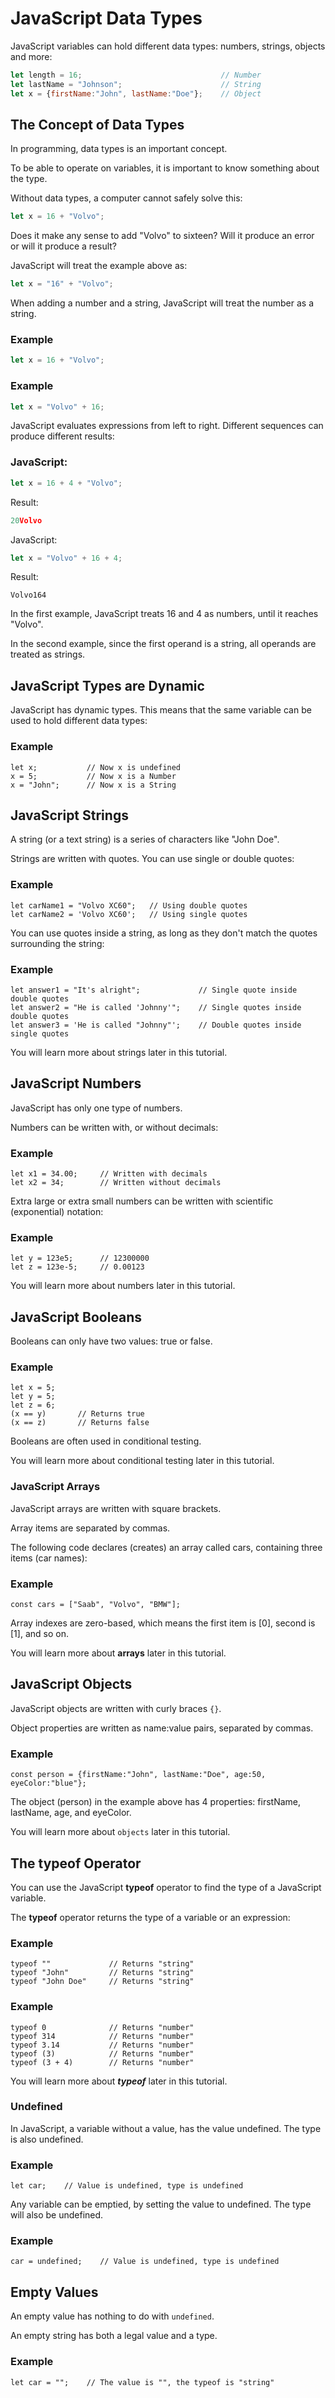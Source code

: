 # JavaScript Data Types

JavaScript variables can hold different data types: numbers, strings, objects and more:

```javascript
let length = 16;                               // Number
let lastName = "Johnson";                      // String
let x = {firstName:"John", lastName:"Doe"};    // Object
```


## The Concept of Data Types
In programming, data types is an important concept.

To be able to operate on variables, it is important to know something about the type.

Without data types, a computer cannot safely solve this:
```javascript
let x = 16 + "Volvo";
```

Does it make any sense to add "Volvo" to sixteen? Will it produce an error or will it produce a result?

JavaScript will treat the example above as:
```javascript
let x = "16" + "Volvo";
```


When adding a number and a string, JavaScript will treat the number as a string.

### Example
```javascript
let x = 16 + "Volvo";
```

### Example
```javascript
let x = "Volvo" + 16;
```

JavaScript evaluates expressions from left to right. Different sequences can produce different results:

### JavaScript:
```javascript
let x = 16 + 4 + "Volvo";
```

Result:
```javascript
20Volvo
```

JavaScript:
```javascript
let x = "Volvo" + 16 + 4;
```
Result:
```JavaScript:
Volvo164
```

In the first example, JavaScript treats 16 and 4 as numbers, until it reaches "Volvo".

In the second example, since the first operand is a string, all operands are treated as strings.

## JavaScript Types are Dynamic
JavaScript has dynamic types. This means that the same variable can be used to hold different data types:

### Example
```JavaScript:
let x;           // Now x is undefined
x = 5;           // Now x is a Number
x = "John";      // Now x is a String
```


## JavaScript Strings
A string (or a text string) is a series of characters like "John Doe".

Strings are written with quotes. You can use single or double quotes:

### Example
```JavaScript:
let carName1 = "Volvo XC60";   // Using double quotes
let carName2 = 'Volvo XC60';   // Using single quotes
```

You can use quotes inside a string, as long as they don't match the quotes surrounding the string:

### Example
```JavaScript:
let answer1 = "It's alright";             // Single quote inside double quotes
let answer2 = "He is called 'Johnny'";    // Single quotes inside double quotes
let answer3 = 'He is called "Johnny"';    // Double quotes inside single quotes
```

You will learn more about strings later in this tutorial.


## JavaScript Numbers
JavaScript has only one type of numbers.

Numbers can be written with, or without decimals:

### Example
```JavaScript:
let x1 = 34.00;     // Written with decimals
let x2 = 34;        // Written without decimals
```

Extra large or extra small numbers can be written with scientific (exponential) notation:

### Example
```JavaScript:
let y = 123e5;      // 12300000
let z = 123e-5;     // 0.00123
```

You will learn more about numbers later in this tutorial.

## JavaScript Booleans
Booleans can only have two values: true or false.

### Example
```JavaScript:
let x = 5;
let y = 5;
let z = 6;
(x == y)       // Returns true
(x == z)       // Returns false
```
Booleans are often used in conditional testing.

You will learn more about conditional testing later in this tutorial.

### JavaScript Arrays
JavaScript arrays are written with square brackets.

Array items are separated by commas.

The following code declares (creates) an array called cars, containing three items (car names):

### Example
```JavaScript:
const cars = ["Saab", "Volvo", "BMW"];
```
Array indexes are zero-based, which means the first item is [0], second is [1], and so on.

You will learn more about **arrays** later in this tutorial.


## JavaScript Objects
JavaScript objects are written with curly braces `{}`.

Object properties are written as name:value pairs, separated by commas.

### Example
```JavaScript:
const person = {firstName:"John", lastName:"Doe", age:50, eyeColor:"blue"};
```

The object (person) in the example above has 4 properties: firstName, lastName, age, and eyeColor.

You will learn more about `objects` later in this tutorial.


## The typeof Operator
You can use the JavaScript **typeof** operator to find the type of a JavaScript variable.

The **typeof** operator returns the type of a variable or an expression:

### Example
```JavaScript:
typeof ""             // Returns "string"
typeof "John"         // Returns "string"
typeof "John Doe"     // Returns "string"
```

### Example
```JavaScript:
typeof 0              // Returns "number"
typeof 314            // Returns "number"
typeof 3.14           // Returns "number"
typeof (3)            // Returns "number"
typeof (3 + 4)        // Returns "number"
```

You will learn more about ***typeof*** later in this tutorial.


### Undefined
In JavaScript, a variable without a value, has the value undefined. The type is also undefined.

### Example
```JavaScript:
let car;    // Value is undefined, type is undefined
```

Any variable can be emptied, by setting the value to undefined. The type will also be undefined.

### Example
```JavaScript:
car = undefined;    // Value is undefined, type is undefined
```


## Empty Values
An empty value has nothing to do with `undefined`.

An empty string has both a legal value and a type.

### Example
```JavaScript:
let car = "";    // The value is "", the typeof is "string"
```